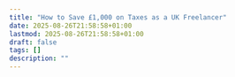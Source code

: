 ```yaml
---
title: "How to Save £1,000 on Taxes as a UK Freelancer"
date: 2025-08-26T21:58:58+01:00
lastmod: 2025-08-26T21:58:58+01:00
draft: false
tags: []
description: ""
---
```


